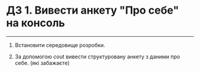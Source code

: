 # ДЗ 1. Вивести анкету "Про себе" на консоль 
---
1. Встановити середовище розробки. 

2. За допомогою cout вивести структуровану анкету з даними про себе. (які забажаєте) 
